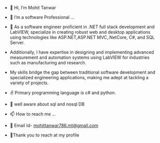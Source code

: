 - 👋 Hi, I’m Mohit Tanwar
- 👀 I’m a software Professional ...
- 🌱 As a software engineer proficient in .NET full stack development and LabVIEW, specialize in creating robust web and desktop applications using technologies like ASP.NET,ASP.NET MVC,.NetCore, C#, and SQL Server.
-    Additionally, I have expertise in designing and implementing advanced measurement and automation systems using LabVIEW for industries such as manufacturing and research.
-    My skills bridge the gap between traditional software development and specialized engineering applications, making me adept at tackling a variety of projects. 
- ✌  Primary programming language is c# and python.
- 🎉 well aware about sql and nosql DB

- 📫 How to reach me ...
- 🧾 Email Id- mohittanwar786.mt@gmail.com

- 💚Thank you to reach at my profile
